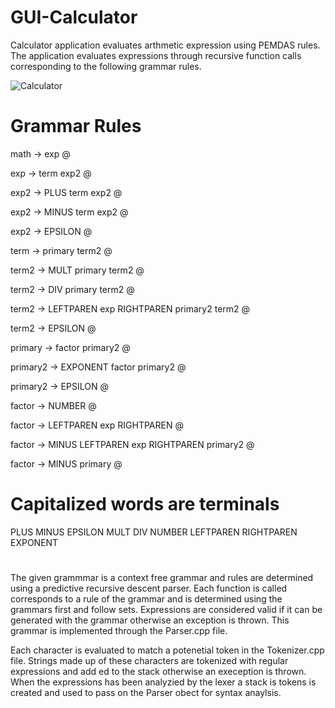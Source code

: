 # GUI-Calculator
Calculator application evaluates arthmetic expression using PEMDAS rules. 
The application evaluates expressions through recursive function calls corresponding
to the following grammar rules. 

![Calculator](https://github.com/Girps/GUI-Calculator/assets/105522853/12761202-6414-4f2c-a4a5-0796d19c64af)


# Grammar Rules 

math -> exp @ 

exp -> term exp2 @ 

exp2 -> PLUS term exp2 @

exp2 -> MINUS term exp2 @

exp2 -> EPSILON @

term -> primary term2 @

term2 -> MULT primary term2 @

term2 -> DIV primary  term2 @

term2 -> LEFTPAREN exp RIGHTPAREN primary2 term2 @

term2 -> EPSILON @ 

primary -> factor primary2 @

primary2 -> EXPONENT factor primary2 @

primary2 -> EPSILON @  

factor -> NUMBER @

factor -> LEFTPAREN exp RIGHTPAREN @

factor -> MINUS LEFTPAREN exp RIGHTPAREN primary2 @

factor -> MINUS primary @ 

# Capitalized words are terminals
PLUS
MINUS
EPSILON
MULT
DIV
NUMBER
LEFTPAREN
RIGHTPAREN
EXPONENT
# 

The given grammmar is a context free grammar and rules are determined using a
predictive recursive descent parser. Each function is called corresponds to a rule
of the grammar and is determined using the grammars first and follow sets.
Expressions are considered valid if it can be generated with the grammar 
otherwise an exception is thrown. This grammar is implemented through the Parser.cpp
file.

Each character is evaluated to match a potenetial token in the Tokenizer.cpp file. 
Strings made up of these characters are tokenized with regular expressions and add
ed to the stack otherwise an exeception is thrown. When the expressions has been 
analyzied by the lexer a stack is tokens is created and used to pass on the Parser
obect for syntax anaylsis. 
